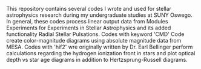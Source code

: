This repository contains several codes I wrote and used for stellar astrophysics research during my undergraduate studies at SUNY Oswego. In general, these codes process linear output data from Modules Experiments for Experiments in Stellar Astrophysics and its added functionality Radial Stellar Pulsations. Codes with keyword 'CMD' Code create color-magnitude diagrams using absolute magnitude data from MESA. Codes with 'hif2' wre originally written by Dr. Earl Bellinger perform calculations regarding the hydrogen ionization front in stars and plot optical depth vs star age diagrams in addition to Hertzsprung-Russell diagrams.
